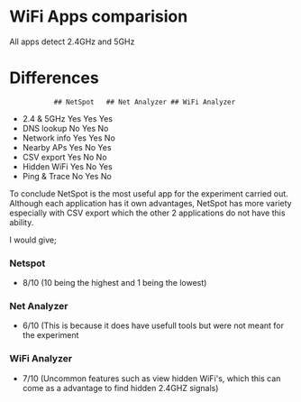 # WiFi Apps comparision

All apps detect 2.4GHz and 5GHz

# Differences

               ## NetSpot   ## Net Analyzer ## WiFi Analyzer
* 2.4 & 5GHz      Yes         Yes            Yes
* DNS lookup      No          Yes            No
* Network info    Yes         Yes            No
* Nearby APs      Yes         No             Yes
* CSV export      Yes         No             No
* Hidden WiFi     Yes         No             Yes
* Ping & Trace    No          Yes            No

To conclude NetSpot is the most useful app for the experiment carried out. Although each application has it own advantages, NetSpot has more variety especially with CSV export which the other 2 applications do not have this ability.

I would give; 
### Netspot 
- 8/10 (10 being the highest and 1 being the lowest)
### Net Analyzer 
- 6/10 (This is because it does have usefull tools but were not meant for the experiment
### WiFi Analyzer 
- 7/10 (Uncommon features such as view hidden WiFi's, which this can come as a advantage to find hidden 2.4GHZ signals)





